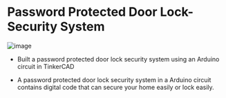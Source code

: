 # Password Protected Door Lock-Security System
![image](https://user-images.githubusercontent.com/62675121/134827189-b91dfb29-1176-4b60-9ab5-58879cbff712.png)

- Built a password protected door lock security system using an Arduino circuit in TinkerCAD

- A password protected door lock security system in a Arduino circuit contains digital code that 
can secure your home easily or lock easily.
